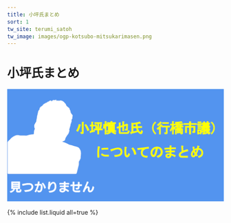 ```yaml
---
title: 小坪氏まとめ
sort: 1
tw_site: terumi_satoh  
tw_image: images/ogp-kotsubo-mitsukarimasen.png  
---
```

# 小坪氏まとめ  
![小坪氏まとめ](images/ogp-kotsubo-mitsukarimasen.png)  

{% include list.liquid all=true %}
